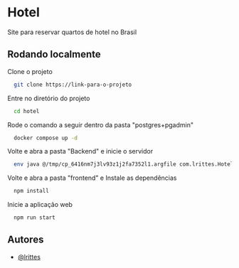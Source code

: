 
# Hotel

Site para reservar quartos de hotel no Brasil


## Rodando localmente

Clone o projeto

```bash
  git clone https://link-para-o-projeto
```

Entre no diretório do projeto

```bash
  cd hotel
```

Rode o comando a seguir dentro da pasta "postgres+pgadmin"

```bash
  docker compose up -d
```

Volte e abra a pasta "Backend" e inicie o servidor

```bash
  env java @/tmp/cp_6416nm7j3lv93z1j2fa7352l1.argfile com.lrittes.Hotel.HotelApplication
```

Volte e abra a pasta "frontend" e Instale as dependências

```bash
  npm install
```

Inicie a aplicação web

```bash
  npm run start
```


## Autores

- [@lrittes](https://www.github.com/lrittes)


